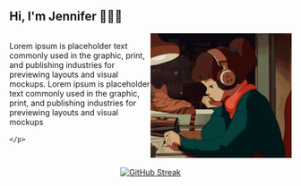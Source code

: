 ## Hi, I'm Jennifer 👩🏻‍💻

<div style="display: flex;">
  <div style="flex: 1;">
    <p>
      Lorem ipsum is placeholder text commonly used in the graphic, print, and publishing industries for previewing layouts and visual mockups. Lorem ipsum is placeholder text commonly used in the graphic, print, and publishing industries for previewing layouts and visual mockups

    </p>
  </div>
  <div style="flex: 1;">
    <img src="img/lofi-girl.gif" alt="Lofi Girl" width="300">
  </div>
</div>

<p align="center">
  <a href="https://git.io/streak-stats">
    <img src="https://streak-stats.demolab.com?user=jennisung&theme=submarine-flowers" alt="GitHub Streak">
  </a>
</p>
